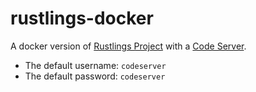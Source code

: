 # rustlings-docker

A docker version of [Rustlings Project](https://github.com/rust-lang/rustlings) with a [Code Server](https://github.com/cdr/code-server).

- The default username: `codeserver`
- The default password: `codeserver`